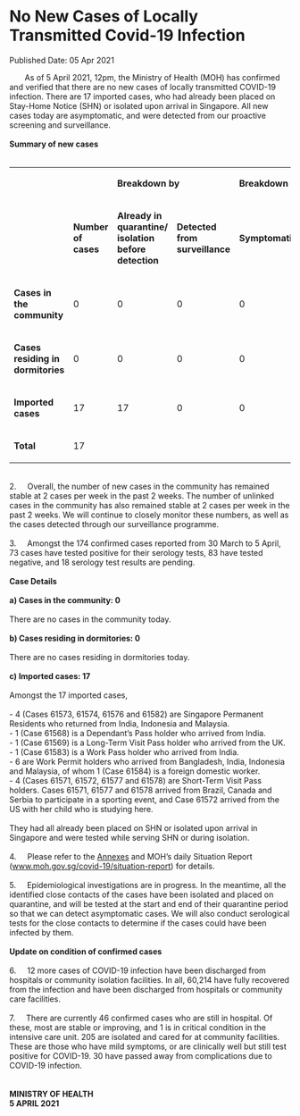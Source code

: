 <html>
    <meta http-equiv="Content-Type" content="text/html; charset=utf-8"/>
    <meta charset="utf-8"/>
    <title>No New Cases of Locally Transmitted Covid-19 Infection </title>
    <body><h1>No New Cases of Locally Transmitted Covid-19 Infection </h1>
    <p>Published Date: 05 Apr 2021</p> &nbsp; &nbsp; &nbsp; &nbsp;As of 5 April 2021, 12pm, the Ministry of Health (MOH) has confirmed and verified that there are no new cases of locally transmitted COVID-19 infection. There are 17 imported cases, who had already been placed on Stay-Home Notice (SHN) or isolated upon arrival in Singapore. All new cases today are asymptomatic, and were detected from our proactive screening and surveillance.&nbsp;&nbsp;<br><br><strong>Summary of new cases<br></strong><div><br><div dir="ltr" align="left"><table><colgroup><col width="129"><col width="60"><col width="16"><col width="96"><col width="96"><col width="16"><col width="96"><col width="96"></colgroup><tbody><tr><td><strong><br></strong></td><td><strong><br></strong></td><td colspan="2"><p dir="ltr"><strong>Breakdown by</strong></p></td><td colspan="2"><p dir="ltr"><strong>Breakdown by</strong></p></td></tr><tr><td><strong><br></strong></td><td><p dir="ltr"><strong>Number of cases</strong></p></td><td><p dir="ltr"><strong>Already in quarantine/ isolation before detection</strong></p></td><td><p dir="ltr"><strong>Detected from surveillance</strong></p></td><td><p dir="ltr"><strong>Symptomatic</strong></p></td><td><p dir="ltr"><strong>Asymptomatic</strong></p></td></tr><tr><td><p dir="ltr"><strong>Cases in the community</strong></p></td><td><p dir="ltr">0</p></td><td><p dir="ltr">0</p></td><td><p dir="ltr">0</p></td><td><p dir="ltr">0</p></td><td><p dir="ltr">0</p></td></tr><tr><td><p dir="ltr"><strong>Cases residing in dormitories</strong></p></td><td><p dir="ltr">0</p></td><td><p dir="ltr">0</p></td><td><p dir="ltr">0</p></td><td><p dir="ltr">0</p></td><td><p dir="ltr">0</p></td></tr><tr><td><p dir="ltr"><strong>Imported cases</strong></p></td><td><p dir="ltr">17</p></td><td><p dir="ltr">17</p></td><td><p dir="ltr">0</p></td><td><p dir="ltr">0</p></td><td><p dir="ltr">17</p></td></tr><tr><td><p dir="ltr"><strong>Total</strong></p></td><td><p dir="ltr">17</p></td><td><br></td><td><br></td><td><br></td><td><br></td></tr></tbody></table></div><br>2.&nbsp; &nbsp; &nbsp;Overall, the number of new cases in the community has remained stable at 2 cases per week in the past 2 weeks. The number of unlinked cases in the community has also remained stable at 2 cases per week in the past 2 weeks. We will continue to closely monitor these numbers, as well as the cases detected through our surveillance programme.<br><br>3.&nbsp; &nbsp; &nbsp;Amongst the 174 confirmed cases reported from 30 March to 5 April, 73 cases have tested positive for their serology tests, 83 have tested negative, and 18 serology test results are pending.<br><div><br><strong>Case Details</strong><br><br><strong>a) Cases in the community: 0</strong><br><br>There are no cases in the community today.&nbsp;<br><br><strong>b) Cases residing in dormitories: 0</strong><br><br>There are no cases residing in dormitories today.&nbsp;<br><br><strong>c) Imported cases: 17<br></strong><br>Amongst the 17 imported cases,&nbsp;<br><br>- 4 (Cases 61573, 61574, 61576 and 61582) are Singapore Permanent Residents who returned from India, Indonesia and Malaysia.<br>- 1 (Case 61568) is a Dependant’s Pass holder who arrived from India.<br>- 1 (Case 61569) is a Long-Term Visit Pass holder who arrived from the UK.<br>- 1 (Case 61583) is a Work Pass holder who arrived from India.<br>- 6 are Work Permit holders who arrived from Bangladesh, India, Indonesia and Malaysia, of whom 1 (Case 61584) is a foreign domestic worker.<br>- 4 (Cases 61571, 61572, 61577 and 61578) are Short-Term Visit Pass holders. Cases 61571, 61577 and 61578 arrived from Brazil, Canada and Serbia to participate in a sporting event, and Case 61572 arrived from the US with her child who is studying here.&nbsp;<br><br>They had all already been placed on SHN or isolated upon arrival in Singapore and were tested while serving SHN or during isolation.&nbsp;<br><br>4.&nbsp; &nbsp; &nbsp;Please refer to the <a href="/docs/librariesprovider5/default-document-library/annexesb1213221dcfd439dbdc85952773adf94.pdf?sfvrsn=34dc7128_0" title="Annexes">Annexes</a>&nbsp;and MOH’s daily Situation Report (<a href="https://www.moh.gov.sg/covid-19/situation-report" title="" class="" target="">www.moh.gov.sg/covid-19/situation-report</a>) for details.&nbsp;<br><br>5.&nbsp; &nbsp; &nbsp;Epidemiological investigations are in progress. In the meantime, all the identified close contacts of the cases have been isolated and placed on quarantine, and will be tested at the start and end of their quarantine period so that we can detect asymptomatic cases. We will also conduct serological tests for the close contacts to determine if the cases could have been infected by them.<br><br><strong>Update on condition of confirmed cases</strong><br><br>6.&nbsp; &nbsp; &nbsp;12 more cases of COVID-19 infection have been discharged from hospitals or community isolation facilities. In all, 60,214 have fully recovered from the infection and have been discharged from hospitals or community care facilities.&nbsp;<br><br>7.&nbsp; &nbsp; &nbsp;There are currently 46 confirmed cases who are still in hospital. Of these, most are stable or improving, and 1 is in critical condition in the intensive care unit. 205 are isolated and cared for at community facilities. These are those who have mild symptoms, or are clinically well but still test positive for COVID-19. 30 have passed away from complications due to COVID-19 infection.&nbsp;<br><br><br><strong>MINISTRY OF HEALTH<br>5 APRIL 2021</strong><br>&nbsp;<br><div><br></div></div><br></div></body>
</html>